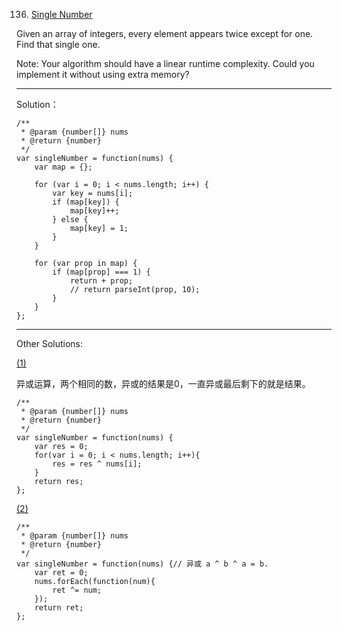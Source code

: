 136. [Single Number](https://leetcode.com/problems/single-number/)

Given an array of integers, every element appears twice except for one. Find that single one.

Note:
Your algorithm should have a linear runtime complexity. Could you implement it without using extra memory?

---
Solution：

    /**
     * @param {number[]} nums
     * @return {number}
     */
    var singleNumber = function(nums) {
        var map = {};
        
        for (var i = 0; i < nums.length; i++) {
            var key = nums[i];
            if (map[key]) {
                map[key]++;
            } else {
                map[key] = 1;
            }
        }
        
        for (var prop in map) {
            if (map[prop] === 1) {
                return + prop;
                // return parseInt(prop, 10);
            }
        }
    };
    
---
Other Solutions:

[(1)](http://www.cnblogs.com/Liok3187/p/4738111.html)

异或运算，两个相同的数，异或的结果是0，一直异或最后剩下的就是结果。

    /**
     * @param {number[]} nums
     * @return {number}
     */
    var singleNumber = function(nums) {
        var res = 0;
        for(var i = 0; i < nums.length; i++){
            res = res ^ nums[i];
        }
        return res;
    };
    
[(2)](http://blog.csdn.net/u014328357/article/details/52197640)
    
    /**
     * @param {number[]} nums
     * @return {number}
     */
    var singleNumber = function(nums) {// 异或 a ^ b ^ a = b.
        var ret = 0;
        nums.forEach(function(num){
            ret ^= num;
        });
        return ret;
    };